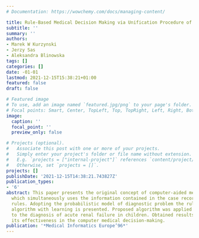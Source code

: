 ```yaml
---
# Documentation: https://wowchemy.com/docs/managing-content/

title: Rule-Based Medical Decision Making via Unification Procedure of Information
subtitle: ''
summary: ''
authors:
- Marek W Kurzynski
- Jerzy Sas
- Aleksandra Blinowska
tags: []
categories: []
date: -01-01
lastmod: 2021-12-15T15:38:21+01:00
featured: false
draft: false

# Featured image
# To use, add an image named `featured.jpg/png` to your page's folder.
# Focal points: Smart, Center, TopLeft, Top, TopRight, Left, Right, BottomLeft, Bottom, BottomRight.
image:
  caption: ''
  focal_point: ''
  preview_only: false

# Projects (optional).
#   Associate this post with one or more of your projects.
#   Simply enter your project's folder or file name without extension.
#   E.g. `projects = ["internal-project"]` references `content/project/deep-learning/index.md`.
#   Otherwise, set `projects = []`.
projects: []
publishDate: '2021-12-15T14:38:21.743827Z'
publication_types:
- '6'
abstract: This paper presents the original concept of computer-aided medical decisions,
  which simultaneously uses the information contained in the case records and expert
  rules. Adopting the probabilistic model of diagnostic problem the rule-based decision
  algorithm with learning is presented. Proposed algorithm was applied practically
  to the diagnosis of acute renal failure in children. Obtained results have proved
  its effectiveness in the computer medical decision-making.
publication: '*Medical Informatics Europe’96*'
---
```

